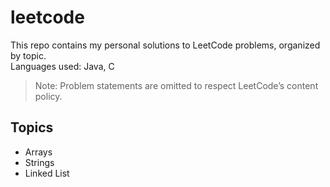 # leetcode
This repo contains my personal solutions to LeetCode problems, organized by topic.  
Languages used: Java, C

> Note: Problem statements are omitted to respect LeetCode’s content policy.

## Topics
- Arrays
- Strings
- Linked List
